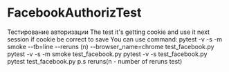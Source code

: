 # FacebookAuthorizTest
Тестирование авторизации 
The test it's getting cookie and use it next session if cookie be correct to save
You can use command:
pytest -v -s -m smoke --tb=line --reruns (n) --browser_name=chrome test_facebook.py
pytest -v -s -m smoke test_facebook.py
pytest -v -s test_facebook.py
pytest test_facebook.py
p.s reruns(n - number of reruns test)
